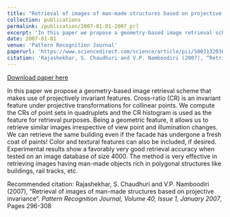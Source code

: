 ```yaml
---
title: "Retrieval of images of man-made structures based on projective invariance"
collection: publications
permalink: /publication/2007-01-01-2007_prl
excerpt: 'In this paper we propose a geometry-based image retrieval scheme that makes use of projectively invariant features. Cross-ratio (CR) is an invariant feature under projective transformations for collinear points. We compute the CRs of point sets in quadruplets and the CR histogram is used as the feature for retrieval purposes. Being a geometric feature, it allows us to retrieve similar images irrespective of view point and illumination changes. We can retrieve the same building even if the facade has undergone a fresh coat of paints! Color and textural features can also be included, if desired. Experimental results show a favorably very good retrieval accuracy when tested on an image database of size 4000. The method is very effective in retrieving images having man-made objects rich in polygonal structures like buildings, rail tracks, etc.'
date: 2007-01-01
venue: 'Pattern Recognition Journal'
paperurl: 'https://www.sciencedirect.com/science/article/pii/S0031320306001671'
citation: 'Rajashekhar, S. Chaudhuri and V.P. Namboodiri (2007), “Retrieval of images of man-made structures based on projective invariance”. <i>Pattern Recognition Journal, Volume 40, Issue 1, January 2007</i>, Pages 296-308'
---
```


<a href='https://www.sciencedirect.com/science/article/pii/S0031320306001671'>Download paper here</a>

In this paper we propose a geometry-based image retrieval scheme that makes use of projectively invariant features. Cross-ratio (CR) is an invariant feature under projective transformations for collinear points. We compute the CRs of point sets in quadruplets and the CR histogram is used as the feature for retrieval purposes. Being a geometric feature, it allows us to retrieve similar images irrespective of view point and illumination changes. We can retrieve the same building even if the facade has undergone a fresh coat of paints! Color and textural features can also be included, if desired. Experimental results show a favorably very good retrieval accuracy when tested on an image database of size 4000. The method is very effective in retrieving images having man-made objects rich in polygonal structures like buildings, rail tracks, etc.

Recommended citation: Rajashekhar, S. Chaudhuri and V.P. Namboodiri (2007), “Retrieval of images of man-made structures based on projective invariance”. <i>Pattern Recognition Journal, Volume 40, Issue 1, January 2007</i>, Pages 296-308